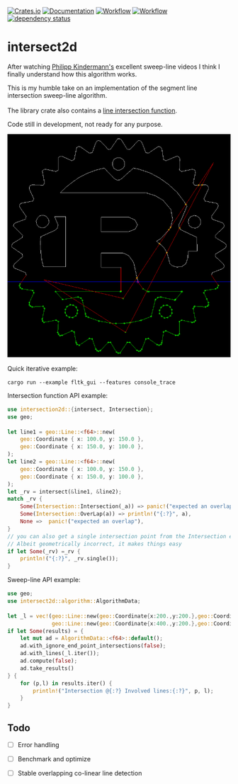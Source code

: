 

[![Crates.io](https://meritbadge.herokuapp.com/intersect2d)](https://crates.io/crates/intersect2d)
[![Documentation](https://docs.rs/intersect2d/badge.svg)](https://docs.rs/intersect2d)
[![Workflow](https://github.com/eadf/intersect2d.rs/workflows/Rust/badge.svg)](https://github.com/eadf/intersect2d.rs/workflows/Rust/badge.svg)
[![Workflow](https://github.com/eadf/intersect2d.rs/workflows/Clippy/badge.svg)](https://github.com/eadf/intersect2d.rs/workflows/Clippy/badge.svg)
[![dependency status](https://deps.rs/crate/intersect2d/0.1.2/status.svg)](https://deps.rs/crate/intersect2d/0.1.2)
# intersect2d
After watching [Philipp Kindermann's](https://www.youtube.com/watch?v=I9EsN2DTnN8) excellent sweep-line 
videos I think I finally understand how this algorithm works.

This is my humble take on an implementation of the segment line 
intersection sweep-line algorithm.
\
\
The library crate also contains a [line intersection function](https://stackoverflow.com/a/565282).

Code still in development, not ready for any purpose.

![Rusty voronoi](img.png)

Quick iterative example:
```fish
cargo run --example fltk_gui --features console_trace
```

Intersection function API example:
```rust
use intersection2d::{intersect, Intersection};
use geo;

let line1 = geo::Line::<f64>::new(
    geo::Coordinate { x: 100.0, y: 150.0 },
    geo::Coordinate { x: 150.0, y: 100.0 },
);
let line2 = geo::Line::<f64>::new(
    geo::Coordinate { x: 100.0, y: 150.0 },
    geo::Coordinate { x: 150.0, y: 100.0 },
);
let _rv = intersect(&line1, &line2);
match _rv {
    Some(Intersection::Intersection(_a)) => panic!("expected an overlap"),
    Some(Intersection::OverLap(a)) => println!("{:?}", a),
    None =>  panic!("expected an overlap"),
}
// you can also get a single intersection point from the Intersection enum.
// Albeit geometrically incorrect, it makes things easy
if let Some(_rv) =_rv {
    println!("{:?}", _rv.single());
}
```

Sweep-line API example:
```rust
use geo;
use intersect2d::algorithm::AlgorithmData;

let _l = vec!(geo::Line::new(geo::Coordinate{x:200.,y:200.},geo::Coordinate{x:350.,y:300.}),
              geo::Line::new(geo::Coordinate{x:400.,y:200.},geo::Coordinate{x:250.,y:300.}));
if let Some(results) = {
    let mut ad = AlgorithmData::<f64>::default();
    ad.with_ignore_end_point_intersections(false);
    ad.with_lines(_l.iter());
    ad.compute(false);
    ad.take_results()
} {
    for (p,l) in results.iter() {
        println!("Intersection @{:?} Involved lines:{:?}", p, l);
    }
}
```
## Todo
- [ ] Error handling
- [ ] Benchmark and optimize
- [ ] Stable overlapping co-linear line detection 


